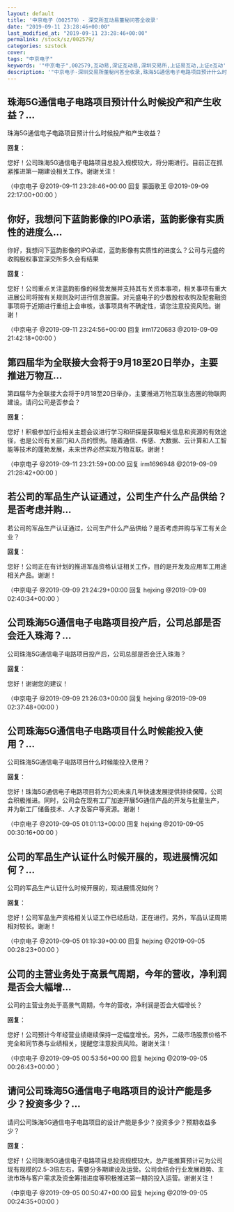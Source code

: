 ```yaml
---
layout: default
title: '中京电子（002579）- 深交所互动易董秘问答全收录'
date: "2019-09-11 23:28:46+00:00"
last_modified_at: "2019-09-11 23:28:46+00:00"
permalink: /stock/sz/002579/
categories: szstock
cover: 
tags: "中京电子"
keywords: '"中京电子",002579,互动易,深证互动易,深圳交易所,上证易互动,上证e互动'
description: '"中京电子-深圳交易所董秘问答全收录,珠海5G通信电子电路项目预计什么时候投产和产生收益？"'
---
```


## 珠海5G通信电子电路项目预计什么时候投产和产生收益？...

珠海5G通信电子电路项目预计什么时候投产和产生收益？

**回复**：

您好！公司珠海5G通信电子电路项目总投入规模较大，将分期进行。目前正在抓紧推进第一期建设相关工作。谢谢关注！ 

（中京电子  @2019-09-11 23:28:46+00:00 回复 蒙面歌王  @2019-09-09 22:17:00+00:00 ）

## 你好，我想问下蓝韵影像的IPO承诺，蓝韵影像有实质性的进度么...

你好，我想问下蓝韵影像的IPO承诺，蓝韵影像有实质性的进度么？公司与元盛的收购股权事宜深交所多久会有结果

**回复**：

您好！公司重点关注蓝韵影像的经营发展并支持其有关资本事项，相关事项有重大进展公司将按有关规则及时进行信息披露。对元盛电子的少数股权收购及配套融资事项将于近期进行重组上会审核，该事项具有不确定性，请您注意投资风险。谢谢！ 

（中京电子  @2019-09-11 23:24:56+00:00 回复 irm1720683  @2019-09-09 21:42:18+00:00 ）

## 第四届华为全联接大会将于9月18至20日举办，主要推进万物互...

第四届华为全联接大会将于9月18至20日举办，主要推进万物互联生态圈的物联网建设。请问公司是否参会？

**回复**：

您好！积极参加行业相关主题会议进行学习和研探是获取相关信息和资源的有效途径，也是公司有关部门和人员的惯例。随着通信、传感、大数据、云计算和人工智能等技术的蓬勃发展，未来世界必然实现万物互联。谢谢！ 

（中京电子  @2019-09-11 23:21:59+00:00 回复 irm1696948  @2019-09-09 21:28:42+00:00 ）

## 若公司的军品生产认证通过，公司生产什么产品供给？是否考虑并购...

若公司的军品生产认证通过，公司生产什么产品供给？是否考虑并购与军工有关企业？

**回复**：

您好！公司正在有计划的推进军品资格认证相关工作，目的是开发及应用军工用途相关产品。谢谢！ 

（中京电子  @2019-09-09 21:24:29+00:00 回复 hejxing  @2019-09-09 02:40:34+00:00 ）

## 公司珠海5G通信电子电路项目投产后，公司总部是否会迁入珠海？...

公司珠海5G通信电子电路项目投产后，公司总部是否会迁入珠海？

**回复**：

您好！谢谢您的建议！ 

（中京电子  @2019-09-09 21:26:03+00:00 回复 hejxing  @2019-09-09 02:37:48+00:00 ）

## 公司珠海5G通信电子电路项目什么时候能投入使用？...

公司珠海5G通信电子电路项目什么时候能投入使用？

**回复**：

您好！珠海5G通信电子电路项目将为公司未来几年快速发展提供持续保障，公司会积极推进。同时，公司会在现有工厂加速开展5G通信产品的开发与批量生产，并为新工厂储备技术、人才及客户等资源。谢谢！ 

（中京电子  @2019-09-05 01:01:13+00:00 回复 hejxing  @2019-09-05 00:30:16+00:00 ）

## 公司的军品生产认证什么时候开展的，现进展情况如何？...

公司的军品生产认证什么时候开展的，现进展情况如何？

**回复**：

您好！公司军品生产资格相关认证工作已经启动，正在进行。另外，军品认证周期相对较长。谢谢！ 

（中京电子  @2019-09-05 01:19:39+00:00 回复 hejxing  @2019-09-05 00:28:23+00:00 ）

## 公司的主营业务处于高景气周期，今年的营收，净利润是否会大幅增...

公司的主营业务处于高景气周期，今年的营收，净利润是否会大幅增长？

**回复**：

您好！公司预计今年经营业绩继续保持一定幅度增长。另外，二级市场股票价格不完全和同节奏与业绩相关，提醒您注意投资风险。谢谢关注！ 

（中京电子  @2019-09-05 00:53:56+00:00 回复 hejxing  @2019-09-05 00:26:43+00:00 ）

## 请问公司珠海5G通信电子电路项目的设计产能是多少？投资多少？...

请问公司珠海5G通信电子电路项目的设计产能是多少？投资多少？预期收益多少？

**回复**：

您好！公司珠海5G通信电子电路项目总投资规模较大，总产能推算预计可为公司现有规模的2.5-3倍左右，需要分多期建设及运营。公司会结合行业发展趋势、主流市场与客户需求及资金筹措进度等积极推进第一期的投入运营。谢谢关注！ 

（中京电子  @2019-09-05 00:50:47+00:00 回复 hejxing  @2019-09-05 00:24:35+00:00 ）

